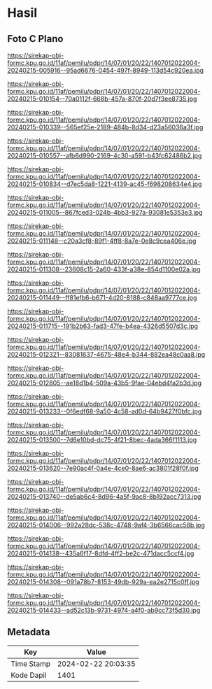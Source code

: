 # Hasil

## Foto C Plano

https://sirekap-obj-formc.kpu.go.id/11af/pemilu/pdpr/14/07/01/20/22/1407012022004-20240215-005916--95ad6676-0454-497f-8949-113d54c920ea.jpg

https://sirekap-obj-formc.kpu.go.id/11af/pemilu/pdpr/14/07/01/20/22/1407012022004-20240215-010154--70a0112f-668b-457a-870f-20d7f3ee8735.jpg

https://sirekap-obj-formc.kpu.go.id/11af/pemilu/pdpr/14/07/01/20/22/1407012022004-20240215-010339--565ef25e-2189-484b-8d34-d23a56036a3f.jpg

https://sirekap-obj-formc.kpu.go.id/11af/pemilu/pdpr/14/07/01/20/22/1407012022004-20240215-010557--afb6d990-2169-4c30-a591-b43fc62486b2.jpg

https://sirekap-obj-formc.kpu.go.id/11af/pemilu/pdpr/14/07/01/20/22/1407012022004-20240215-010834--d7ec5da8-1221-4139-ac45-f698208634e4.jpg

https://sirekap-obj-formc.kpu.go.id/11af/pemilu/pdpr/14/07/01/20/22/1407012022004-20240215-011005--867fced3-024b-4bb3-927a-93081e5353e3.jpg

https://sirekap-obj-formc.kpu.go.id/11af/pemilu/pdpr/14/07/01/20/22/1407012022004-20240215-011148--c20a3cf8-89f1-4ff8-8a7e-0e8c9cea406e.jpg

https://sirekap-obj-formc.kpu.go.id/11af/pemilu/pdpr/14/07/01/20/22/1407012022004-20240215-011308--23608c15-2a60-433f-a38e-854d1100e02a.jpg

https://sirekap-obj-formc.kpu.go.id/11af/pemilu/pdpr/14/07/01/20/22/1407012022004-20240215-011449--ff81efb6-b671-4d20-8188-c848aa9777ce.jpg

https://sirekap-obj-formc.kpu.go.id/11af/pemilu/pdpr/14/07/01/20/22/1407012022004-20240215-011715--191b2b63-fad3-47fe-b4ea-4326d5507d3c.jpg

https://sirekap-obj-formc.kpu.go.id/11af/pemilu/pdpr/14/07/01/20/22/1407012022004-20240215-012321--83081637-4675-48e4-b344-882ea48c0aa8.jpg

https://sirekap-obj-formc.kpu.go.id/11af/pemilu/pdpr/14/07/01/20/22/1407012022004-20240215-012805--ae18d1b4-509a-43b5-9fae-04ebd4fa2b3d.jpg

https://sirekap-obj-formc.kpu.go.id/11af/pemilu/pdpr/14/07/01/20/22/1407012022004-20240215-013233--0f6edf68-9a50-4c58-ad0d-64b9427f0bfc.jpg

https://sirekap-obj-formc.kpu.go.id/11af/pemilu/pdpr/14/07/01/20/22/1407012022004-20240215-013500--7d6e10bd-dc75-4f21-8bec-4ada366f1113.jpg

https://sirekap-obj-formc.kpu.go.id/11af/pemilu/pdpr/14/07/01/20/22/1407012022004-20240215-013620--7e90ac4f-0a4e-4ce0-8ae6-ac3801f28f0f.jpg

https://sirekap-obj-formc.kpu.go.id/11af/pemilu/pdpr/14/07/01/20/22/1407012022004-20240215-013740--de5ab6c4-8d96-4a5f-9ac8-8b192acc7313.jpg

https://sirekap-obj-formc.kpu.go.id/11af/pemilu/pdpr/14/07/01/20/22/1407012022004-20240215-014006--992a28dc-538c-4748-9af4-3b6566cac58b.jpg

https://sirekap-obj-formc.kpu.go.id/11af/pemilu/pdpr/14/07/01/20/22/1407012022004-20240215-014138--435a6f17-8dfd-4ff2-be2c-471dacc5ccf4.jpg

https://sirekap-obj-formc.kpu.go.id/11af/pemilu/pdpr/14/07/01/20/22/1407012022004-20240215-014308--091a78b7-8153-49db-929a-ea2e2715c0ff.jpg

https://sirekap-obj-formc.kpu.go.id/11af/pemilu/pdpr/14/07/01/20/22/1407012022004-20240215-014433--ad52c13b-9731-4974-a4f0-ab9cc73f5d30.jpg


## Metadata

| Key        | Value               |
| ---------- | ------------------- |
| Time Stamp | 2024-02-22 20:03:35 |
| Kode Dapil | 1401                |



